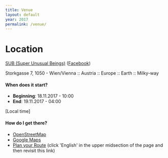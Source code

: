 ```yaml
---
title: Venue
layout: default
year: 2017
permalink: /venue/
---
```


# Location
[SUB (Super Unusual Beings)](http://wtf.sub.wien)
([Facebook](https://www.facebook.com/Sub.wien/))

Storkgasse 7, 1050 - Wien/Vienna :: Austria :: Europe :: Earth ::
Milky-way

#### When does it start?
- **Beginning**: 18.11.2017 - 10:00
- **End**: 19.11.2017 - 04:00

[Local time]

#### How do I get there?
- [OpenStreetMap](https://www.openstreetmap.org/node/1091366507)
- [Google Maps](https://goo.gl/maps/xP8HmyAouNr)
- [Plan your Route](http://www.wienerlinien.at/eportal3/ep/channelView.do?channelId=-46649&routeTo=Storkgasse%207%2C%20Wien&routeDatetime=2017-11-18T10:00:00&immediate=false&deparr=arr) (click 'English' in the upper midsection of the page and then revisit this link)